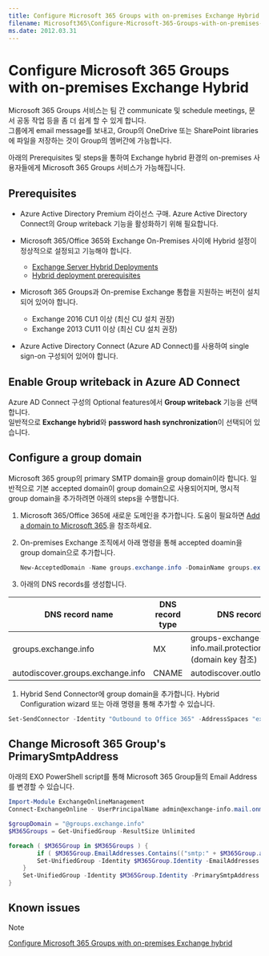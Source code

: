```yaml
---
title: Configure Microsoft 365 Groups with on-premises Exchange Hybrid
filename: Microsoft365\Configure-Microsoft-365-Groups-with-on-premises-Exchange-Hybrid.md
ms.date: 2012.03.31
---
```


# Configure Microsoft 365 Groups with on-premises Exchange Hybrid

Microsoft 365 Groups 서비스는 팀 간 communicate 및 schedule meetings, 문서 공동 작업 등을 좀 더  쉽게 할 수 있게 합니다.  
그룹에게 email message를 보내고, Group의 OneDrive 또는 SharePoint libraries에 파일을 저장하는 것이 Group의 멤버간에 가능합니다.

아래의 Prerequisites 및 steps을 통하여 Exchange hybrid 환경의 on-premises 사용자들에게 Microsoft 365 Groups 서비스가 가능해집니다.

## Prerequisites

- Azure Active Directory Premium 라이선스 구매. Azure Active Directory Connect의 Group writeback 기능을 활성화하기 위해 필요합니다.

- Microsoft 365/Office 365와 Exchange On-Premises 사이에 Hybrid 설정이 정상적으로 설정되고 기능해야 합니다.
    - [Exchange Server Hybrid Deployments](https://docs.microsoft.com/en-us/exchange/exchange-hybrid)
    - [Hybrid deployment prerequisites](https://docs.microsoft.com/en-us/exchange/hybrid-deployment-prerequisites)

- Microsoft 365 Groups과 On-premise Exchange 통합을 지원하는 버전이 설치되어 있어야 합니다.
    - Exchange 2016 CU1 이상 (최신 CU 설치 권장)
    - Exchange 2013 CU11 이상 (최신 CU 설치 권장)

- Azure Active Directory Connect (Azure AD Connect)를 사용하여 single sign-on 구성되어 있어야 합니다.


## Enable Group writeback in Azure AD Connect

Azure AD Connect 구성의 Optional features에서 **Group writeback** 기능을 선택합니다.  
일반적으로 **Exchange hybrid**와 **password hash synchronization**이 선택되어 있습니다.

## Configure a group domain

Microsoft 365 group의 primary SMTP domain을 group domain이라 합니다. 일반적으로 기본 accepted domain이 group domain으로 사용되어지며, 명시적 group domain을 추가하려면 아래의 steps을 수행합니다.

1. Microsoft 365/Office 365에 새로운 도메인을 추가합니다. 도움이 필요하면 [Add a domain to Microsoft 365](https://docs.microsoft.com/en-us/microsoft-365/admin/setup/add-domain).을 참조하세요.

1. On-premises Exchange 조직에서 아래 명령을 통해 accepted doamin을 group domain으로 추가합니다.

    ```powershell
    New-AcceptedDomain -Name groups.exchange.info -DomainName groups.exchange.info -DomainType InternalRelay
    ```

1. 아래의 DNS records를 생성합니다.

| DNS record name | DNS record type | DNS record value |
|--|--|--|
| groups.exchange.info | MX | groups-exchange-info.mail.protection.outlook.com (domain key 참조) |
| autodiscover.groups.exchange.info | CNAME | autodiscover.outlook.com |

1. Hybrid Send Connector에 group domain을 추가합니다. Hybrid Configuration wizard 또는 아래 명령을 통해 추가할 수 있습니다.

```powershell
Set-SendConnector -Identity "Outbound to Office 365" -AddressSpaces "exchange-info.mail.onmicrosoft.com","groups.exchange.info"
```

## Change Microsoft 365 Group's PrimarySmtpAddress

아래의 EXO PowerShell script를 통해 Microsoft 365 Group들의 Email Address를 변경할 수 있습니다.

```powershell
Import-Module ExchangeOnlineManagement
Connect-ExchangeOnline - UserPrincipalName admin@exchange-info.mail.onmicrosoft.com

$groupDomain = "@groups.exchange.info"
$M365Groups = Get-UnifiedGroup -ResultSize Unlimited

foreach ( $M365Group in $M365Groups ) {
        if ( $M365Group.EmailAddresses.Contains(("smtp:" + $M365Group.alias + "@exchange.info")) ) {
        Set-UnifiedGroup -Identity $M365Group.Identity -EmailAddresses @{Remove="$("smtp:" + $M365Group.alias + "@exchange.info")"}
    }
    Set-UnifiedGroup -Identity $M365Group.Identity -PrimarySmtpAddress ($M365Group.alias + $groupDomain)
}
```

## Known issues

> [!NOTE]
> [Configure Microsoft 365 Groups with on-premises Exchange hybrid](https://docs.microsoft.com/en-us/exchange/hybrid-deployment/set-up-microsoft-365-groups#known-issues)

